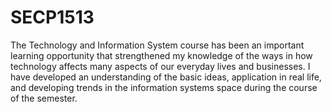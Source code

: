 # SECP1513

The Technology and Information System course has been an important learning opportunity that strengthened my knowledge of the ways in how technology affects many aspects of our everyday lives and businesses. I have developed an understanding of the basic ideas, application in real life, and developing trends in the information systems space during the course of the semester.
